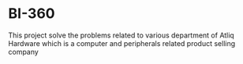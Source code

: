 # BI-360

This project solve the problems related to various department of Atliq Hardware which is a computer and peripherals related product selling company
